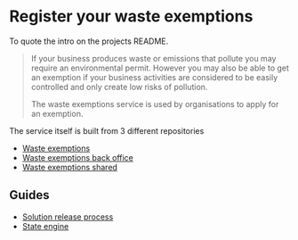 # Register your waste exemptions

To quote the intro on the projects README.

> If your business produces waste or emissions that pollute you may require an environmental permit. However you may also be able to get an exemption if your business activities are considered to be easily controlled and only create low risks of pollution.
>
> The waste exemptions service is used by organisations to apply for an exemption.

The service itself is built from 3 different repositories

- [Waste exemptions](https://github.com/DEFRA/waste-exemptions)
- [Waste exemptions back office](https://github.com/DEFRA/waste-exemptions-back-office)
- [Waste exemptions shared](https://github.com/DEFRA/waste-exemptions-shared)

## Guides

- [Solution release process](/services/wex/solution-release-process.md)
- [State engine](/services/wex/state-engine.md)
